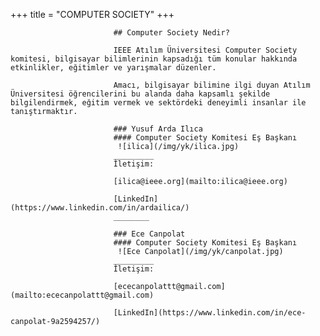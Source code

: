 +++
title = "COMPUTER SOCIETY"
+++

                           ## Computer Society Nedir?
                           
                           IEEE Atılım Üniversitesi Computer Society komitesi, bilgisayar bilimlerinin kapsadığı tüm konular hakkında etkinlikler, eğitimler ve yarışmalar düzenler. 
                           
                           Amacı, bilgisayar bilimine ilgi duyan Atılım Üniversitesi öğrencilerini bu alanda daha kapsamlı şekilde bilgilendirmek, eğitim vermek ve sektördeki deneyimli insanlar ile tanıştırmaktır.
                           
                           ### Yusuf Arda Ilıca
                           #### Computer Society Komitesi Eş Başkanı
                            ![ilica](/img/yk/ilica.jpg)
                           _________
                           İletişim:
                           
                           [ilica@ieee.org](mailto:ilica@ieee.org)
                           
                           [LinkedIn](https://www.linkedin.com/in/ardailica/)
                           ________
                           
                           ### Ece Canpolat
                           #### Computer Society Komitesi Eş Başkanı
                            ![Ece Canpolat](/img/yk/canpolat.jpg)
                           _________
                           İletişim:

                           [ececanpolattt@gmail.com](mailto:ececanpolattt@gmail.com)
                           
                           [LinkedIn](https://www.linkedin.com/in/ece-canpolat-9a2594257/)

